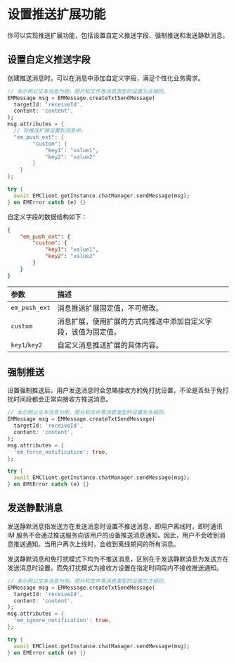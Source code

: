 # 设置推送扩展功能

你可以实现推送扩展功能，包括设置自定义推送字段、强制推送和发送静默消息。

## 设置自定义推送字段

创建推送消息时，可以在消息中添加自定义字段，满足个性化业务需求。

```dart
// 本示例以文本消息为例，图片和文件等消息类型的设置方法相同。
EMMessage msg = EMMessage.createTxtSendMessage(
  targetId: 'receiveId',
  content: 'content',
);
msg.attributes = {
  // 将推送扩展设置到消息中。
  "em_push_ext": {
        "custom": {
            "key1": "value1",
            "key2": "value2"
        }
    }
};

try {
  await EMClient.getInstance.chatManager.sendMessage(msg);
} on EMError catch (e) {}

```

自定义字段的数据结构如下：

```json
{
    "em_push_ext": {
        "custom": {
            "key1": "value1",
            "key2": "value2"
        }
    }
}
```

| 参数             | 描述               |
| :--------------- | :----------------- |
| `em_push_ext`    | 消息推送扩展固定值，不可修改。 |
| `custom`         | 消息扩展，使用扩展的方式向推送中添加自定义字段，该值为固定值。 |
| `key1`/`key2`    | 自定义消息推送扩展的具体内容。 |

## 强制推送

设置强制推送后，用户发送消息时会忽略接收方的免打扰设置，不论是否处于免打扰时间段都会正常向接收方推送消息。

```dart
// 本示例以文本消息为例，图片和文件等消息类型的设置方法相同。
EMMessage msg = EMMessage.createTxtSendMessage(
  targetId: 'receiveId',
  content: 'content',
);
msg.attributes = {
  'em_force_notification': true,
};

try {
  await EMClient.getInstance.chatManager.sendMessage(msg);
} on EMtError catch (e) {}

```

## 发送静默消息

发送静默消息指发送方在发送消息时设置不推送消息，即用户离线时，即时通讯 IM 服务不会通过推送服务向该用户的设备推送消息通知。因此，用户不会收到消息推送通知。当用户再次上线时，会收到离线期间的所有消息。

发送静默消息和免打扰模式下均为不推送消息，区别在于发送静默消息为发送方在发送消息时设置，而免打扰模式为接收方设置在指定时间段内不接收推送通知。

```dart
// 本示例以文本消息为例，图片和文件等消息类型的设置方法相同。
EMMessage msg = EMMessage.createTxtSendMessage(
  targetId: 'receiveId',
  content: 'content',
);
msg.attributes = {
  'em_ignore_notification': true,
};

try {
  await EMClient.getInstance.chatManager.sendMessage(msg);
} on EMError catch (e) {}

```
